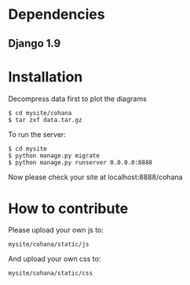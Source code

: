 # Dependencies

## Django 1.9


# Installation

Decompress data first to plot the diagrams

    $ cd mysite/cohana
    $ tar zxf data.tar.gz

To run the server:

    $ cd mysite
    $ python manage.py migrate
    $ python manage.py runserver 0.0.0.0:8888

Now please check your site at localhost:8888/cohana


# How to contribute

Please upload your own js to:

    mysite/cohana/static/js

And upload your own css to:

    mysite/cohana/static/css

